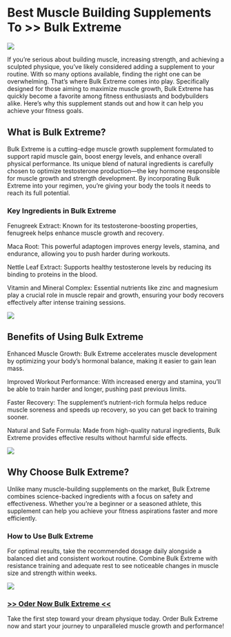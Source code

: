 # Best Muscle Building Supplements To >> Bulk Extreme
![](https://i.imgur.com/rg3eIma.jpeg)

If you’re serious about building muscle, increasing strength, and achieving a sculpted physique, you’ve likely considered adding a supplement to your routine. With so many options available, finding the right one can be overwhelming. That’s where Bulk Extreme comes into play. Specifically designed for those aiming to maximize muscle growth, Bulk Extreme has quickly become a favorite among fitness enthusiasts and bodybuilders alike. Here’s why this supplement stands out and how it can help you achieve your fitness goals.

## What is Bulk Extreme?

Bulk Extreme is a cutting-edge muscle growth supplement formulated to support rapid muscle gain, boost energy levels, and enhance overall physical performance. Its unique blend of natural ingredients is carefully chosen to optimize testosterone production—the key hormone responsible for muscle growth and strength development. By incorporating Bulk Extreme into your regimen, you’re giving your body the tools it needs to reach its full potential.

### Key Ingredients in Bulk Extreme

Fenugreek Extract: Known for its testosterone-boosting properties, fenugreek helps enhance muscle growth and recovery.

Maca Root: This powerful adaptogen improves energy levels, stamina, and endurance, allowing you to push harder during workouts.

Nettle Leaf Extract: Supports healthy testosterone levels by reducing its binding to proteins in the blood.

Vitamin and Mineral Complex: Essential nutrients like zinc and magnesium play a crucial role in muscle repair and growth, ensuring your body recovers effectively after intense training sessions.

![](https://i.imgur.com/Z8FVgtx.png)

## Benefits of Using Bulk Extreme

Enhanced Muscle Growth: Bulk Extreme accelerates muscle development by optimizing your body’s hormonal balance, making it easier to gain lean mass.

Improved Workout Performance: With increased energy and stamina, you’ll be able to train harder and longer, pushing past previous limits.

Faster Recovery: The supplement’s nutrient-rich formula helps reduce muscle soreness and speeds up recovery, so you can get back to training sooner.

Natural and Safe Formula: Made from high-quality natural ingredients, Bulk Extreme provides effective results without harmful side effects.

![](https://i.imgur.com/99jwnVs.png)

## Why Choose Bulk Extreme?

Unlike many muscle-building supplements on the market, Bulk Extreme combines science-backed ingredients with a focus on safety and effectiveness. Whether you’re a beginner or a seasoned athlete, this supplement can help you achieve your fitness aspirations faster and more efficiently.

### How to Use Bulk Extreme

For optimal results, take the recommended dosage daily alongside a balanced diet and consistent workout routine. Combine Bulk Extreme with resistance training and adequate rest to see noticeable changes in muscle size and strength within weeks.

![](https://i.imgur.com/2eLeeBC.png)

### [>> Oder Now Bulk Extreme <<](https://nplink.net/7sg567lj)

Take the first step toward your dream physique today. Order Bulk Extreme now and start your journey to unparalleled muscle growth and performance!

